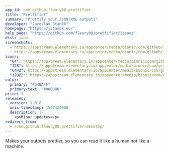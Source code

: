 ```yaml
---
app_id: com.github.fleury08.prettifier
title: "Prettifier"
summary: "Prettify your JSON/XML outputs"
developer: "Jaroslav Staněk"
homepage: "https://jstanek.eu/"
help_page: "https://github.com/fleury08/prettifier/issues"
dist: juno
screenshots:
  - https://appstream.elementary.io/appcenter/media/bionic/com/github/fleury08.prettifier/3729F4EA5DA25ABD74EE02CA17FD8A9C/screenshots/image-1_orig.png
  - https://appstream.elementary.io/appcenter/media/bionic/com/github/fleury08.prettifier/3729F4EA5DA25ABD74EE02CA17FD8A9C/screenshots/image-2_orig.png
icons:
  "64": https://appstream.elementary.io/appcenter/media/bionic/com/github/fleury08.prettifier/3729F4EA5DA25ABD74EE02CA17FD8A9C/icons/64x64/com.github.fleury08.prettifier_com.github.fleury08.prettifier.png
  "128": https://appstream.elementary.io/appcenter/media/bionic/com/github/fleury08.prettifier/3729F4EA5DA25ABD74EE02CA17FD8A9C/icons/128x128/com.github.fleury08.prettifier_com.github.fleury08.prettifier.png
  "64@2": https://appstream.elementary.io/appcenter/media/bionic/com/github/fleury08.prettifier/3729F4EA5DA25ABD74EE02CA17FD8A9C/icons/64x64@2/com.github.fleury08.prettifier_com.github.fleury08.prettifier.png
  "128@2": https://appstream.elementary.io/appcenter/media/bionic/com/github/fleury08.prettifier/3729F4EA5DA25ABD74EE02CA17FD8A9C/icons/128x128@2/com.github.fleury08.prettifier_com.github.fleury08.prettifier.png
color:
  primary: "#64BAFF"
  primary-text: "#000000"
price: 1
releases:
- version: 1.0.8
  unix-timestamp: 1547424000
  description: |-
    <p>Minor updates</p>
redirect_from:
  - /com.github.fleury08.prettifier.desktop/
---
```


<p>Makes your outputs prettier, so you can read It like a human not like a machine.</p>